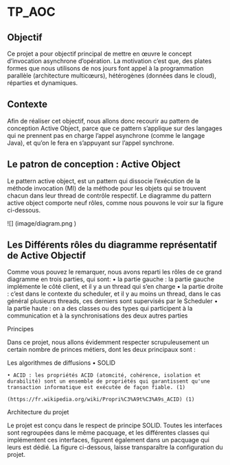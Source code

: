 # TP_AOC
## Objectif

Ce projet a pour objectif principal de mettre en œuvre le concept d’invocation asynchrone d’opération. 
La motivation c’est que, des plates formes que nous utilisons de nos jours font appel à la programmation parallèle (architecture multicœurs), hétérogènes (données  dans le cloud), réparties et dynamiques. 


## Contexte

Afin de réaliser cet objectif, nous allons donc recourir au pattern de conception Active Object, parce  que ce pattern s’applique sur des langages qui ne prennent pas en charge l’appel asynchrone (comme le langage Java), et qu’on le fera en s’appuyant sur l’appel synchrone.

## Le patron de conception : Active Object

Le pattern active object, est un pattern qui dissocie l’exécution de la méthode invocation (MI) de la méthode pour les objets qui se trouvent chacun dans leur thread de contrôle respectif. Le diagramme du pattern active object comporte neuf rôles, comme nous pouvons le voir sur la figure ci-dessous. 


![] (image/diagram.png )




## Les Différents rôles du diagramme représentatif de Active Objectif

Comme vous pouvez le remarquer, nous avons reparti les rôles de ce grand diagramme en trois parties, qui sont:
    • la partie gauche : la partie gauche implémente le côté client, et il y a un thread qui s’en charge
    • la partie droite : c’est dans le contexte du scheduler, et il y au moins un thread, dans le cas général plusieurs threads, ces derniers sont supervisés par le Scheduler 
    • la partie haute : on a des classes ou des types qui participent à la communication et à  la synchronisations des deux autres parties 







Principes 

Dans ce projet, nous allons évidemment respecter scrupuleusement un certain nombre de princes métiers, dont les deux principaux sont : 

Les algorithmes de diffusions 
    • SOLID


    • ACID : les propriétés ACID (atomcité, cohérence, isolation et durabilité) sont un ensemble de propriétés qui garantissent qu'une transaction informatique est exécutée de façon fiable. (1)

	(https://fr.wikipedia.org/wiki/Propri%C3%A9t%C3%A9s_ACID) (1)



Architecture du projet

Le projet est conçu dans le respect de principe SOLID. Toutes les interfaces sont regroupées dans le même pacquage, et les différentes classes qui implémentent ces interfaces, figurent également dans un pacquage qui leurs est dédié. 
La figure ci-dessous, laisse transparaître la configuration du projet.
